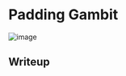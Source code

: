 # Padding Gambit
![image](https://github.com/user-attachments/assets/1b079028-ef9f-4b0c-a571-5a34ec403851)

## Writeup
